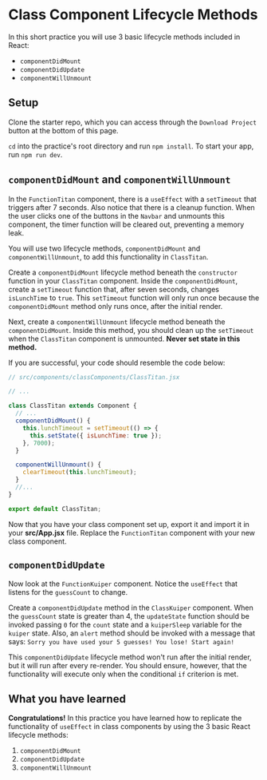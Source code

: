 # Class Component Lifecycle Methods

In this short practice you will use 3 basic lifecycle methods included in React:

- `componentDidMount`
- `componentDidUpdate`
- `componentWillUnmount`

## Setup

Clone the starter repo, which you can access through the `Download Project`
button at the bottom of this page.

`cd` into the practice's root directory and run `npm install`. To start your
app, run `npm run dev`.

## `componentDidMount` and `componentWillUnmount`

In the `FunctionTitan` component, there is a `useEffect` with a `setTimeout`
that triggers after 7 seconds. Also notice that there is a cleanup function.
When the user clicks one of the buttons in the `Navbar` and unmounts this
component, the timer function will be cleared out, preventing a memory leak.

You will use two lifecycle methods, `componentDidMount` and
`componentWillUnmount`, to add this functionality in `ClassTitan`.

Create a `componentDidMount` lifecycle method beneath the `constructor` function
in your `ClassTitan` component. Inside the `componentDidMount`, create a
`setTimeout` function that, after seven seconds, changes `isLunchTime` to
`true`. This `setTimeout` function will only run once because the
`componentDidMount` method only runs once, after the initial render.

Next, create a `componentWillUnmount` lifecycle method beneath the
`componentDidMount`. Inside this method, you should clean up the `setTimeout`
when the `ClassTitan` component is unmounted. **Never set state in this
method.**

If you are successful, your code should resemble the code below:

```js
// src/components/classComponents/ClassTitan.jsx

// ...

class ClassTitan extends Component {
  // ...
  componentDidMount() {
    this.lunchTimeout = setTimeout(() => {
      this.setState({ isLunchTime: true });
    }, 7000);
  }

  componentWillUnmount() {
    clearTimeout(this.lunchTimeout);
  }
  //...
}

export default ClassTitan;
```

Now that you have your class component set up, export it and import it in your
__src/App.jsx__ file. Replace the `FunctionTitan` component with your new class
component.

## `componentDidUpdate`

Now look at the `FunctionKuiper` component. Notice the `useEffect` that listens
for the `guessCount` to change.

Create a `componentDidUpdate` method in the `ClassKuiper` component. When the
`guessCount` state is greater than 4, the `updateState` function should be
invoked passing `0` for the `count` state and a `kuiperSleep` variable for the
`kuiper` state. Also, an `alert` method should be invoked with a message that
says: `Sorry you have used your 5 guesses! You lose! Start again!`

This `componentDidUpdate` lifecycle method won't run after the initial render,
but it will run after every re-render. You should ensure, however, that the
functionality will execute only when the conditional `if` criterion is met.

## What you have learned

**Congratulations!** In this practice you have learned how to replicate the
functionality of `useEffect` in class components by using the 3 basic React
lifecycle methods:

1. `componentDidMount`
2. `componentDidUpdate`
3. `componentWillUnmount`
